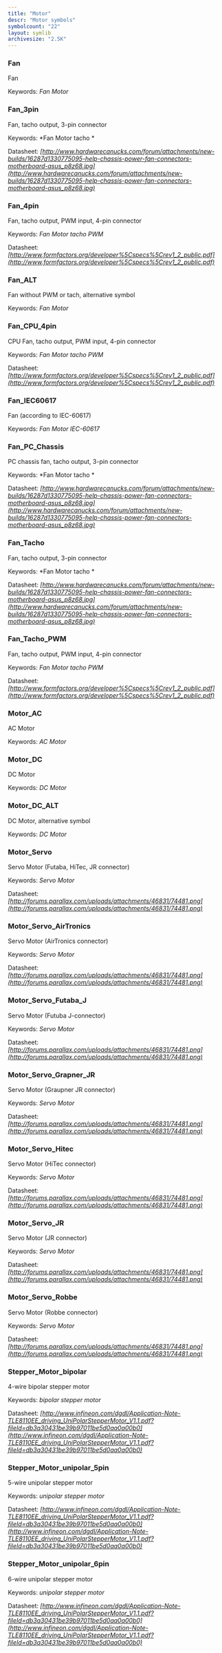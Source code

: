 ```yaml
---
title: "Motor"
descr: "Motor symbols"
symbolcount: "22"
layout: symlib
archivesize: "2.5K"
---
```


### Fan
Fan


Keywords: *Fan Motor*

### Fan_3pin
Fan, tacho output, 3-pin connector


Keywords: *Fan Motor tacho *

Datasheet: *[http://www.hardwarecanucks.com/forum/attachments/new-builds/16287d1330775095-help-chassis-power-fan-connectors-motherboard-asus_p8z68.jpg](http://www.hardwarecanucks.com/forum/attachments/new-builds/16287d1330775095-help-chassis-power-fan-connectors-motherboard-asus_p8z68.jpg)*

### Fan_4pin
Fan, tacho output, PWM input, 4-pin connector


Keywords: *Fan Motor tacho PWM*

Datasheet: *[http://www.formfactors.org/developer%5Cspecs%5Crev1_2_public.pdf](http://www.formfactors.org/developer%5Cspecs%5Crev1_2_public.pdf)*

### Fan_ALT
Fan without PWM or tach, alternative symbol


Keywords: *Fan Motor*

### Fan_CPU_4pin
CPU Fan, tacho output, PWM input, 4-pin connector


Keywords: *Fan Motor tacho PWM*

Datasheet: *[http://www.formfactors.org/developer%5Cspecs%5Crev1_2_public.pdf](http://www.formfactors.org/developer%5Cspecs%5Crev1_2_public.pdf)*

### Fan_IEC60617
Fan (according to IEC-60617)


Keywords: *Fan Motor IEC-60617*

### Fan_PC_Chassis
PC chassis fan, tacho output, 3-pin connector


Keywords: *Fan Motor tacho *

Datasheet: *[http://www.hardwarecanucks.com/forum/attachments/new-builds/16287d1330775095-help-chassis-power-fan-connectors-motherboard-asus_p8z68.jpg](http://www.hardwarecanucks.com/forum/attachments/new-builds/16287d1330775095-help-chassis-power-fan-connectors-motherboard-asus_p8z68.jpg)*

### Fan_Tacho
Fan, tacho output, 3-pin connector


Keywords: *Fan Motor tacho *

Datasheet: *[http://www.hardwarecanucks.com/forum/attachments/new-builds/16287d1330775095-help-chassis-power-fan-connectors-motherboard-asus_p8z68.jpg](http://www.hardwarecanucks.com/forum/attachments/new-builds/16287d1330775095-help-chassis-power-fan-connectors-motherboard-asus_p8z68.jpg)*

### Fan_Tacho_PWM
Fan, tacho output, PWM input, 4-pin connector


Keywords: *Fan Motor tacho PWM*

Datasheet: *[http://www.formfactors.org/developer%5Cspecs%5Crev1_2_public.pdf](http://www.formfactors.org/developer%5Cspecs%5Crev1_2_public.pdf)*

### Motor_AC
AC Motor


Keywords: *AC Motor*

### Motor_DC
DC Motor


Keywords: *DC Motor*

### Motor_DC_ALT
DC Motor, alternative symbol


Keywords: *DC Motor*

### Motor_Servo
Servo Motor (Futaba, HiTec, JR connector)


Keywords: *Servo Motor*

Datasheet: *[http://forums.parallax.com/uploads/attachments/46831/74481.png](http://forums.parallax.com/uploads/attachments/46831/74481.png)*

### Motor_Servo_AirTronics
Servo Motor (AirTronics connector)


Keywords: *Servo Motor*

Datasheet: *[http://forums.parallax.com/uploads/attachments/46831/74481.png](http://forums.parallax.com/uploads/attachments/46831/74481.png)*

### Motor_Servo_Futaba_J
Servo Motor (Futuba J-connector)


Keywords: *Servo Motor*

Datasheet: *[http://forums.parallax.com/uploads/attachments/46831/74481.png](http://forums.parallax.com/uploads/attachments/46831/74481.png)*

### Motor_Servo_Grapner_JR
Servo Motor (Graupner JR connector)


Keywords: *Servo Motor*

Datasheet: *[http://forums.parallax.com/uploads/attachments/46831/74481.png](http://forums.parallax.com/uploads/attachments/46831/74481.png)*

### Motor_Servo_Hitec
Servo Motor (HiTec connector)


Keywords: *Servo Motor*

Datasheet: *[http://forums.parallax.com/uploads/attachments/46831/74481.png](http://forums.parallax.com/uploads/attachments/46831/74481.png)*

### Motor_Servo_JR
Servo Motor (JR connector)


Keywords: *Servo Motor*

Datasheet: *[http://forums.parallax.com/uploads/attachments/46831/74481.png](http://forums.parallax.com/uploads/attachments/46831/74481.png)*

### Motor_Servo_Robbe
Servo Motor (Robbe connector)


Keywords: *Servo Motor*

Datasheet: *[http://forums.parallax.com/uploads/attachments/46831/74481.png](http://forums.parallax.com/uploads/attachments/46831/74481.png)*

### Stepper_Motor_bipolar
4-wire bipolar stepper motor


Keywords: *bipolar stepper motor*

Datasheet: *[http://www.infineon.com/dgdl/Application-Note-TLE8110EE_driving_UniPolarStepperMotor_V1.1.pdf?fileId=db3a30431be39b97011be5d0aa0a00b0](http://www.infineon.com/dgdl/Application-Note-TLE8110EE_driving_UniPolarStepperMotor_V1.1.pdf?fileId=db3a30431be39b97011be5d0aa0a00b0)*

### Stepper_Motor_unipolar_5pin
5-wire unipolar stepper motor


Keywords: *unipolar stepper motor*

Datasheet: *[http://www.infineon.com/dgdl/Application-Note-TLE8110EE_driving_UniPolarStepperMotor_V1.1.pdf?fileId=db3a30431be39b97011be5d0aa0a00b0](http://www.infineon.com/dgdl/Application-Note-TLE8110EE_driving_UniPolarStepperMotor_V1.1.pdf?fileId=db3a30431be39b97011be5d0aa0a00b0)*

### Stepper_Motor_unipolar_6pin
6-wire unipolar stepper motor


Keywords: *unipolar stepper motor*

Datasheet: *[http://www.infineon.com/dgdl/Application-Note-TLE8110EE_driving_UniPolarStepperMotor_V1.1.pdf?fileId=db3a30431be39b97011be5d0aa0a00b0](http://www.infineon.com/dgdl/Application-Note-TLE8110EE_driving_UniPolarStepperMotor_V1.1.pdf?fileId=db3a30431be39b97011be5d0aa0a00b0)*

